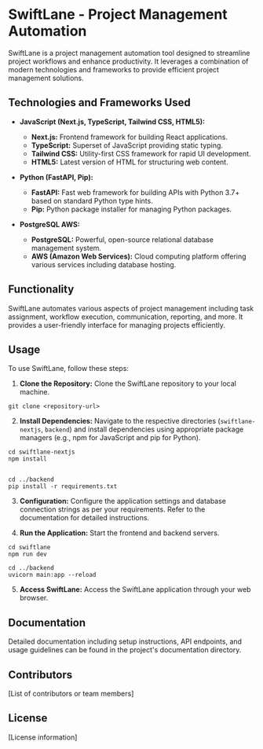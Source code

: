 # SwiftLane - Project Management Automation

SwiftLane is a project management automation tool designed to streamline project workflows and enhance productivity. It leverages a combination of modern technologies and frameworks to provide efficient project management solutions.

## Technologies and Frameworks Used

- **JavaScript (Next.js, TypeScript, Tailwind CSS, HTML5):**

  - **Next.js:** Frontend framework for building React applications.
  - **TypeScript:** Superset of JavaScript providing static typing.
  - **Tailwind CSS:** Utility-first CSS framework for rapid UI development.
  - **HTML5:** Latest version of HTML for structuring web content.

- **Python (FastAPI, Pip):**

  - **FastAPI:** Fast web framework for building APIs with Python 3.7+ based on standard Python type hints.
  - **Pip:** Python package installer for managing Python packages.

- **PostgreSQL AWS:**
  - **PostgreSQL:** Powerful, open-source relational database management system.
  - **AWS (Amazon Web Services):** Cloud computing platform offering various services including database hosting.

## Functionality

SwiftLane automates various aspects of project management including task assignment, workflow execution, communication, reporting, and more. It provides a user-friendly interface for managing projects efficiently.

## Usage

To use SwiftLane, follow these steps:

1. **Clone the Repository:**
   Clone the SwiftLane repository to your local machine.

```
git clone <repository-url>
```

2. **Install Dependencies:**
   Navigate to the respective directories (`swiftlane-nextjs`, `backend`) and install dependencies using appropriate package managers (e.g., npm for JavaScript and pip for Python).

```
cd swiftlane-nextjs
npm install


cd ../backend
pip install -r requirements.txt
```

3. **Configuration:**
   Configure the application settings and database connection strings as per your requirements. Refer to the documentation for detailed instructions.

4. **Run the Application:**
   Start the frontend and backend servers.

```
cd swiftlane
npm run dev

cd ../backend
uvicorn main:app --reload
```


5. **Access SwiftLane:**
Access the SwiftLane application through your web browser.

## Documentation

Detailed documentation including setup instructions, API endpoints, and usage guidelines can be found in the project's documentation directory.

## Contributors

[List of contributors or team members]

## License

[License information]

